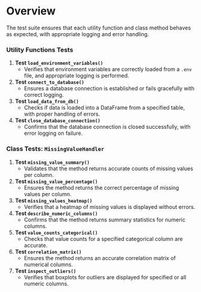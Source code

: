 # **Overview**

The test suite ensures that each utility function and class method behaves as expected, with appropriate logging and error handling.

### **Utility Functions Tests**

1. **Test `load_environment_variables()`**
   * Verifies that environment variables are correctly loaded from a `.env` file, and appropriate logging is performed.
2. **Test `connect_to_database()`**
   * Ensures a database connection is established or fails gracefully with correct logging.
3. **Test `load_data_from_db()`**
   * Checks if data is loaded into a DataFrame from a specified table, with proper handling of errors.
4. **Test `close_database_connection()`**
   * Confirms that the database connection is closed successfully, with error logging on failure.

### **Class Tests: `MissingValueHandler`**

1. **Test `missing_value_summary()`**
   * Validates that the method returns accurate counts of missing values per column.
2. **Test `missing_value_percentage()`**
   * Ensures the method returns the correct percentage of missing values per column.
3. **Test `missing_values_heatmap()`**
   * Verifies that a heatmap of missing values is displayed without errors.
4. **Test `describe_numeric_columns()`**
   * Confirms that the method returns summary statistics for numeric columns.
5. **Test `value_counts_categorical()`**
   * Checks that value counts for a specified categorical column are accurate.
6. **Test `correlation_matrix()`**
   * Ensures the method returns an accurate correlation matrix of numerical columns.
7. **Test `inspect_outliers()`**
   * Verifies that boxplots for outliers are displayed for specified or all numeric columns.
